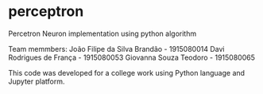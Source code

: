 # perceptron
Percetron Neuron implementation using python algorithm


Team memmbers:
João Filipe da Silva Brandão - 1915080014
Davi Rodrigues de França - 1915080053
Giovanna Souza Teodoro - 1915080065


This code was developed for a college work using Python language and Jupyter platform.
